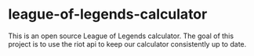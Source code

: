 # league-of-legends-calculator
This is an open source League of Legends calculator. The goal of this project is to use the riot api to keep our calculator consistently up to date.
